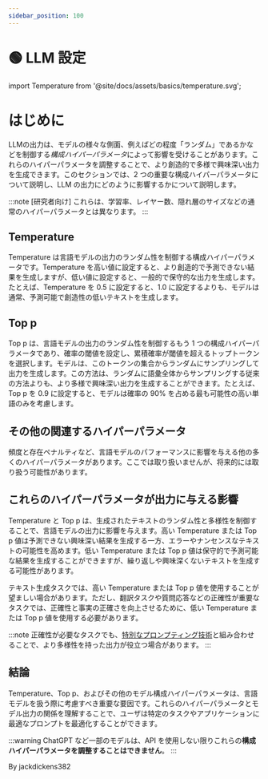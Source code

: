 ```yaml
---
sidebar_position: 100
---
```


# 🟢 LLM 設定


import Temperature from '@site/docs/assets/basics/temperature.svg';

<div style={{textAlign: 'center'}}>
  <Temperature style={{width:"100%",height:"300px",verticalAlign:"top"}}/>
</div>

# はじめに

LLMの出力は、モデルの様々な側面、例えばどの程度「ランダム」であるかなどを制御する*構成ハイパーパラメータ*によって影響を受けることがあります。これらのハイパーパラメータを調整することで、より創造的で多様で興味深い出力を生成できます。このセクションでは、2 つの重要な構成ハイパーパラメータについて説明し、LLM の出力にどのように影響するかについて説明します。

:::note
[研究者向け] これらは、学習率、レイヤー数、隠れ層のサイズなどの通常のハイパーパラメータとは異なります。
:::

## Temperature

Temperature は言語モデルの出力のランダム性を制御する構成ハイパーパラメータです。Temperature を高い値に設定すると、より創造的で予測できない結果を生成しますが、低い値に設定すると、一般的で保守的な出力を生成します。たとえば、Temperature を 0.5 に設定すると、1.0 に設定するよりも、モデルは通常、予測可能で創造性の低いテキストを生成します。

## Top p

Top p は、言語モデルの出力のランダム性を制御するもう 1 つの構成ハイパーパラメータであり、確率の閾値を設定し、累積確率が閾値を超えるトップトークンを選択します。モデルは、このトークンの集合からランダムにサンプリングして出力を生成します。この方法は、ランダムに語彙全体からサンプリングする従来の方法よりも、より多様で興味深い出力を生成することができます。たとえば、Top p を 0.9 に設定すると、モデルは確率の 90% を占める最も可能性の高い単語のみを考慮します。

## その他の関連するハイパーパラメータ

頻度と存在ペナルティなど、言語モデルのパフォーマンスに影響を与える他の多くのハイパーパラメータがあります。ここでは取り扱いませんが、将来的には取り扱う可能性があります。

## これらのハイパーパラメータが出力に与える影響

Temperature と Top p は、生成されたテキストのランダム性と多様性を制御することで、言語モデルの出力に影響を与えます。高い Temperature または Top p 値は予測できない興味深い結果を生成する一方、エラーやナンセンスなテキストの可能性を高めます。低い Temperature または Top p 値は保守的で予測可能な結果を生成することができますが、繰り返しや興味深くないテキストを生成する可能性があります。

テキスト生成タスクでは、高い Temperature または Top p 値を使用することが望ましい場合があります。ただし、翻訳タスクや質問応答などの正確性が重要なタスクでは、正確性と事実の正確さを向上させるために、低い Temperature または Top p 値を使用する必要があります。

:::note
正確性が必要なタスクでも、[特別なプロンプティング技術](https://learnprompting.org/ja/docs/intermediate/self_consistency)と組み合わせることで、より多様性を持った出力が役立つ場合があります。
:::

## 結論

Temperature、Top p、およびその他のモデル構成ハイパーパラメータは、言語モデルを扱う際に考慮すべき重要な要因です。これらのハイパーパラメータとモデル出力の関係を理解することで、ユーザは特定のタスクやアプリケーションに最適なプロンプトを最適化することができます。

:::warning
ChatGPT など一部のモデルは、API を使用しない限りこれらの**構成ハイパーパラメータを調整することはできません**。
:::

By jackdickens382
